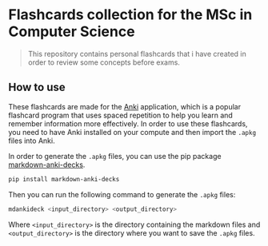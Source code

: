 # Flashcards collection for the MSc in Computer Science
> This repository contains personal flashcards that i have created in order to review some concepts before exams. 

## How to use 
These flashcards are made for the [Anki](https://apps.ankiweb.net/) application, which is a popular flashcard program that uses spaced repetition to help you learn and remember information more effectively.
In order to use these flashcards, you need to have Anki installed on your compute and then import the `.apkg` files into Anki.

In order to generate the `.apkg` files, you can use the pip package [markdown-anki-decks](https://github.com/lukesmurray/markdown-anki-decks).
```bash
pip install markdown-anki-decks
```
Then you can run the following command to generate the `.apkg` files:
```bash
mdankideck <input_directory> <output_directory>
```
Where `<input_directory>` is the directory containing the markdown files and `<output_directory>` is the directory where you want to save the `.apkg` files.
